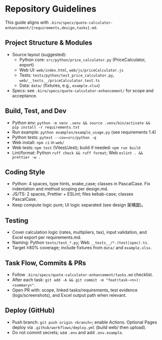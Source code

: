# Repository Guidelines

This guide aligns with `.kiro/specs/quote-calculator-enhancement/{requirements,design,tasks}.md`.

## Project Structure & Modules
- Source layout (suggested):
  - Python core: `src/python/price_calculator.py` (PriceCalculator, export)
  - Web UI: `web/index.html`, `web/js/priceCalculator.js`
  - Tests: `tests/python/test_price_calculator.py`, `web/__tests__/priceCalculator.test.ts`
  - Data: `data/` (fixtures, e.g., `example.xlsx`)
- Specs: see `.kiro/specs/quote-calculator-enhancement/` for scope and acceptance.

## Build, Test, and Dev
- Python env: `python -m venv .venv && source .venv/bin/activate && pip install -r requirements.txt`
- Run example: `python examples/example_usage.py` (see requirements 1.4)
- Python tests: `pytest --cov=src/python -q`
- Web install: `npm ci` in `web/`
- Web tests: `npm test` (Vitest/Jest); build if needed: `npm run build`
- Lint/format: Python `ruff check && ruff format`; Web `eslint . && prettier -w .`

## Coding Style
- Python: 4 spaces, type hints, snake_case; classes in PascalCase. Fix indentation and method scoping per design.md.
- JS/TS: 2 spaces, Prettier + ESLint; files kebab-case; classes PascalCase.
- Keep compute logic pure; UI logic separated (see design 架構圖)。

## Testing
- Cover calculation logic (rates, multipliers, tax), input validation, and Excel export per requirements.md.
- Naming: Python `tests/test_*.py`; Web `__tests__/*.(test|spec).ts`.
- Target ≥80% coverage; include fixtures from `data/` and `example.xlsx`.

## Task Flow, Commits & PRs
- Follow `.kiro/specs/quote-calculator-enhancement/tasks.md` checklist.
- After each task: `git add -A && git commit -m "feat(task-<n>): <summary>"`.
- Open PR with: scope, linked tasks/requirements, test evidence (logs/screenshots), and Excel output path when relevant.

## Deploy (GitHub)
- Push branch: `git push origin <branch>`; enable Actions. Optional Pages deploy via `.github/workflows/deploy.yml` (build web/ then upload).
- Do not commit secrets; use `.env` and add `.env.example`.
